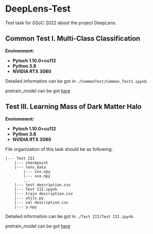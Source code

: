 # DeepLens-Test
Test task for GSoC 2022 about the project DeepLens.

## Common Test I. Multi-Class Classification

**Environment:**

- **Pytoch 1.10.0+cu112**
- **Python 3.8**
- **NVIDIA RTX 3080**

Detailed information can be got in `./CommonTest/Common_Test1.ipynb`.

pretrain_model can be got <a href="https://drive.google.com/file/d/1CVxOc0YovdcNGguXcSXneIFS9Gy9CnHz/view?usp=sharing">here</a>

## Test III. Learning Mass of Dark Matter Halo

**Environment:**

- **Pytoch 1.10.0+cu112**
- **Python 3.8**
- **NVIDIA RTX 3080**

File organization of this task should be as following:

```
|--- Test III
    |--- checkpoint
    |--- lens_data
        |--- xxx.npy
        |--- xxx.npy
        ...
    |--- test description.csv
    |--- Test III.ipynb
    |--- train description.csv
    |--- utils.py
    |--- val description.csv
    |--- y.npy
```

Detailed information can be got in `./Test III/Test III.ipynb`.

pretrain_model can be got <a href="https://drive.google.com/file/d/1FF7Zp6OjJVVq4hyp7wbdueRg6XwSaKL_/view?usp=sharing">here</a>